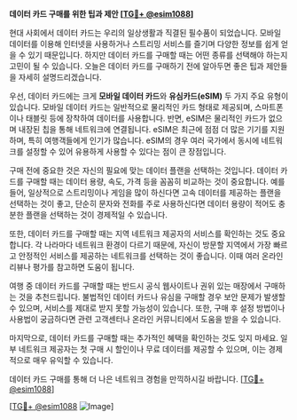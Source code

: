 **데이터 카드 구매를 위한 팁과 제안 [[TG💪+ @esim1088](https://t.me/s/esim1088)]**

현대 사회에서 데이터 카드는 우리의 일상생활과 직결된 필수품이 되었습니다. 모바일 데이터를 이용해 인터넷을 사용하거나 스트리밍 서비스를 즐기며 다양한 정보를 쉽게 얻을 수 있기 때문입니다. 하지만 데이터 카드를 구매할 때는 어떤 종류를 선택해야 하는지 고민이 될 수 있습니다. 오늘은 데이터 카드를 구매하기 전에 알아두면 좋은 팁과 제안들을 자세히 설명드리겠습니다.

우선, 데이터 카드에는 크게 **모바일 데이터 카드**와 **유심카드(eSIM)** 두 가지 주요 유형이 있습니다. 모바일 데이터 카드는 일반적으로 물리적인 카드 형태로 제공되며, 스마트폰이나 태블릿 등에 장착하여 데이터를 사용합니다. 반면, eSIM은 물리적인 카드가 없으며 내장된 칩을 통해 네트워크에 연결됩니다. eSIM은 최근에 점점 더 많은 기기를 지원하며, 특히 여행객들에게 인기가 많습니다. eSIM의 경우 여러 국가에서 동시에 네트워크를 설정할 수 있어 유용하게 사용할 수 있다는 점이 큰 장점입니다.

구매 전에 중요한 것은 자신의 필요에 맞는 데이터 플랜을 선택하는 것입니다. 데이터 카드를 구매할 때는 데이터 용량, 속도, 가격 등을 꼼꼼히 비교하는 것이 중요합니다. 예를 들어, 일상적으로 스트리밍이나 게임을 많이 하신다면 고속 데이터를 제공하는 플랜을 선택하는 것이 좋고, 단순히 문자와 전화를 주로 사용하신다면 데이터 용량이 적어도 충분한 플랜을 선택하는 것이 경제적일 수 있습니다.

또한, 데이터 카드를 구매할 때는 지역 네트워크 제공자의 서비스를 확인하는 것도 중요합니다. 각 나라마다 네트워크 환경이 다르기 때문에, 자신이 방문할 지역에서 가장 빠르고 안정적인 서비스를 제공하는 네트워크를 선택하는 것이 좋습니다. 이때 여러 온라인 리뷰나 평가를 참고하면 도움이 됩니다.

여행 중 데이터 카드를 구매할 때는 반드시 공식 웹사이트나 권위 있는 매장에서 구매하는 것을 추천드립니다. 불법적인 데이터 카드나 유심을 구매할 경우 보안 문제가 발생할 수 있으며, 서비스를 제대로 받지 못할 가능성이 있습니다. 또한, 구매 후 설정 방법이나 사용법이 궁금하다면 관련 고객센터나 온라인 커뮤니티에서 도움을 받을 수 있습니다.

마지막으로, 데이터 카드를 구매할 때는 추가적인 혜택을 확인하는 것도 잊지 마세요. 일부 네트워크 제공자는 첫 구매 시 할인이나 무료 데이터를 제공할 수 있으며, 이는 경제적으로 매우 유익할 수 있습니다.

데이터 카드 구매를 통해 더 나은 네트워크 경험을 만끽하시길 바랍니다. [[TG💪+ @esim1088](https://t.me/s/esim1088)]

[[TG💪+ @esim1088](https://t.me/s/esim1088) ![Image](https://i.postimg.cc/Y0z9fWf4/image.png)]